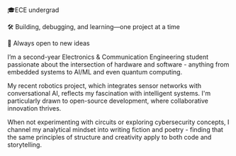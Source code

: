 🎓ECE undergrad 

🛠️ Building, debugging, and learning—one project at a time 

🌱 Always open to new ideas


I’m a second-year Electronics & Communication Engineering student  passionate about the intersection of hardware and software - anything from embedded systems to AI/ML and even quantum computing. 

My recent robotics project, which integrates sensor networks with conversational AI, reflects my fascination with intelligent systems. I'm particularly drawn to open-source development, where collaborative innovation thrives. 

When not experimenting with circuits or exploring cybersecurity concepts, I channel my analytical mindset into writing fiction and poetry - finding that the same principles of structure and creativity apply to both code and storytelling.

